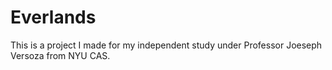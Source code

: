 # Everlands
This is a project I made for my independent study under Professor Joeseph Versoza from NYU CAS.
